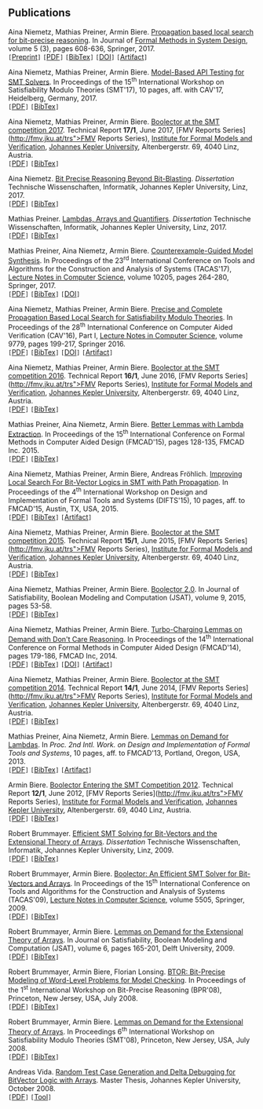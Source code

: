 ## Publications

Aina Niemetz, Mathias Preiner, Armin Biere.
[Propagation based local search for bit-precise reasoning](https://link.springer.com/content/pdf/10.1007%2Fs10703-017-0295-6.pdf).
In Journal of [Formal Methods in System Design](https://link.springer.com/journal/10703),
volume 5 (3), pages 608-636, Springer, 2017.
<br/>
`[`[Preprint](https://cs.stanford.edu/people/niemetz/files/publications/2017/NiemetzPreinerBiere-FMSD17.pdf)`]`
`[`[PDF](https://link.springer.com/content/pdf/10.1007%2Fs10703-017-0295-6.pdf)`]`
`[`[BibTex](https://cs.stanford.edu/people/niemetz/files/bibtex/2017/NiemetzPreinerBiere-FMSD17.bib)`]`
`[`[DOI](http://dx.doi.org/10.1007/s10703-017-0295-6)`]`
`[`[Artifact](http://fmv.jku.at/fmsd16)`]`


Aina Niemetz, Mathias Preiner, Armin Biere.
[Model-Based API Testing for SMT Solvers](https://cs.stanford.edu/people/niemetz/files/publications/2017/NiemetzPreinerBiere-SMT17.pdf).
In Proceedings of the 15<sup>th</sup> International Workshop on Satisfiability Modulo Theories (SMT'17),
10 pages, aff. with CAV'17, Heidelberg, Germany, 2017.
<br/>
`[`[PDF](https://cs.stanford.edu/people/niemetz/files/publications/2017/NiemetzPreinerBiere-SMT17.pdf)`]`
`[`[BibTex](https://cs.stanford.edu/people/niemetz/files/bibtex/2017/NiemetzPreinerBiere-SMT17.bib)`]`


Aina Niemetz, Mathias Preiner, Armin Biere.
[Boolector at the SMT competition 2017](http://fmv.jku.at/papers/NiemetzPreinerBiere-SMT-Competition-2017.pdf).
Technical Report <b>17/1</b>, June 2017,
[FMV Reports Series](http://fmv.jku.at/trs">FMV Reports Series),
[Institute for Formal Models and Verification](http://fmv.jku.at), 
[Johannes Kepler University](http://www.jku.at),
Altenbergerstr.&nbsp;69, 4040 Linz, Austria.
<br/>
`[`[PDF](http://fmv.jku.at/papers/NiemetzPreinerBiere-SMT-Competition-2017.pdf)`]`
`[`[BibTex](http://fmv.jku.at/papers/NiemetzPreinerBiere-SMT-Competition-2017.bib)`]`

Aina Niemetz.
[Bit Precise Reasoning Beyond Bit-Blasting](https://cs.stanford.edu/people/niemetz/files/publications/2017/Niemetz-PhD-Thesis-2017.pdf).
*Dissertation* Technische Wissenschaften, Informatik, Johannes Kepler University, Linz, 2017.
<br/>
`[`[PDF](https://cs.stanford.edu/people/niemetz/files/publications/2017/Niemetz-PhD-Thesis-2017.pdf)`]`
`[`[BibTex](https://cs.stanford.edu/people/niemetz/files/bibtex/2017/Niemetz-PhD-Thesis-2017.bib)`]`

Mathias Preiner.
[Lambdas, Arrays and Quantifiers](http://cs.stanford.edu/people/preiner/files/publications/Preiner-PhD-Thesis-2017.pdf).
*Dissertation* Technische Wissenschaften, Informatik, Johannes Kepler University, Linz, 2017.
<br/>
`[`[PDF](https://cs.stanford.edu/people/preiner/files/publications/Preiner-PhD-Thesis-2017.pdf)`]`
`[`[BibTex](https://cs.stanford.edu/people/preiner/files/bibtex/Preiner-PhD-Thesis-2017.bib)`]`

Mathias Preiner, Aina Niemetz, Armin Biere.
[Counterexample-Guided Model Synthesis](https://cs.stanford.edu/people/preiner/files/publications/PreinerNiemetzBiere-TACAS17.pdf).
In Proceedings of the 23<sup>rd</sup> International Conference on Tools and Algorithms for the Construction and Analysis of Systems (TACAS'17),
[Lecture Notes in Computer Science](http://www.springer.de/comp/lncs),
volume 10205, 
pages 264-280,
Springer, 2017.
<br/>
`[`[PDF](https://cs.stanford.edu/people/preiner/files/publications/PreinerNiemetzBiere-TACAS17.pdf)`]`
`[`[BibTex](https://cs.stanford.edu/people/preiner/files/bibtex/PreinerNiemetzBiere-TACAS17.bib)`]`
`[`[DOI](http://dx.doi.org/10.1007/978-3-662-54577-5_15)`]`

Aina Niemetz, Mathias Preiner, Armin Biere.
[Precise and Complete Propagation Based Local Search for Satisfiability Modulo Theories](https://cs.stanford.edu/people/niemetz/files/publications/2016/NiemetzPreinerBiere-CAV16.pdf).
In Proceedings of the 28<sup>th</sup> International Conference on Computer Aided Verification (CAV'16),
Part I,
[Lecture Notes in Computer Science](http://www.springer.de/comp/lncs),
volume 9779, 
pages 199-217,
Springer 2016.
<br/>
`[`[PDF](https://cs.stanford.edu/people/niemetz/files/publications/2016/NiemetzPreinerBiere-CAV16.pdf)`]` 
`[`[BibTex](https://cs.stanford.edu/people/niemetz/files/bibtex/2016/NiemetzPreinerBiere-CAV16.bib)`]`
`[`[DOI](http://dx.doi.org/10.1007/978-3-319-41528-4_11)`]`
`[`[Artifact](http://fmv.jku.at/cav16)`]`

Aina Niemetz, Mathias Preiner, Armin Biere.
[Boolector at the SMT competition 2016](htpp://fmv.jku.at/papers/NiemetzPreinerBiere-SMT-Competition-2016.pdf).
Technical Report <b>16/1</b>, June 2016,
[FMV Reports Series](http://fmv.jku.at/trs">FMV Reports Series),
[Institute for Formal Models and Verification](http://fmv.jku.at), 
[Johannes Kepler University](http://www.jku.at),
Altenbergerstr.&nbsp;69, 4040 Linz, Austria.
<br/>
`[`[PDF](http://fmv.jku.at/papers/NiemetzPreinerBiere-SMT-Competition-2016.pdf)`]`
`[`[BibTex](http://fmv.jku.at/papers/NiemetzPreinerBiere-SMT-Competition-2016.bib)`]`

Mathias Preiner, Aina Niemetz, Armin Biere.
[Better Lemmas with Lambda Extraction](https://cs.stanford.edu/people/preiner/files/publications/PreinerNiemetzBiere-FMCAD15.pdf).
In Proceedings of the 15<sup>th</sup>
International Conference on Formal Methods in Computer Aided Design (FMCAD'15),
pages 128-135,
FMCAD Inc.&nbsp;2015.
<br/>
`[`[PDF](https://cs.stanford.edu/people/preiner/files/publications/PreinerNiemetzBiere-FMCAD15.pdf)`]`
`[`[BibTex](https://cs.stanford.edu/people/preiner/files/bibtex/PreinerNiemetzBiere-FMCAD15.bib)`]`

Aina Niemetz, Mathias Preiner, Armin Biere, Andreas Fr&ouml;hlich.
[Improving Local Search For Bit-Vector Logics in SMT with Path Propagation](https://cs.stanford.edu/people/niemetz/files/publications/2015/NiemetzPreinerFroehlichBiere-DIFTS15.pdf).
In Proceedings of the 4<sup>th</sup> International Workshop on Design and Implementation of Formal Tools and Systems (DIFTS'15),
10 pages, aff.&nbsp;to FMCAD'15, Austin, TX, USA, 2015.
<br/>
`[`[PDF](https://cs.stanford.edu/people/niemetz/files/publications/2015/NiemetzPreinerFroehlichBiere-DIFTS15.pdf)`]`
`[`[BibTex](https://cs.stanford.edu/people/niemetz/files/bibtex/2015/NiemetzPreinerBiereFroehlich-DIFTS15.bib)`]`
`[`[Artifact](http://fmv.jku.at/difts15-prop)`]`

Aina Niemetz, Mathias Preiner, Armin Biere.
[Boolector at the SMT competition 2015](http://fmv.jku.at/difts15-prop).
Technical Report <b>15/1</b>, June 2015,
[FMV Reports Series](http://fmv.jku.at/trs">FMV Reports Series),
<a href="http://fmv.jku.at">Institute for Formal Models and Verification</a>, 
<a href="http://www.jku.at">Johannes Kepler University</a>,
Altenbergerstr.&nbsp;69, 4040 Linz, Austria.
<br/>
`[`[PDF](http://fmv.jku.at/papers/NiemetzPreinerBiere-SMT-Competition-2015.pdf)`]`
`[`[BibTex](http://fmv.jku.at/papers/NiemetzPreinerBiere-SMT-Competition-2015.bib)`]`

Aina Niemetz, Mathias Preiner, Armin Biere.
[Boolector 2.0](http://fmv.jku.at/papers/NiemetzPreinerBiere-JSAT15.pdf).
In Journal of Satisfiability, Boolean Modeling and Computation (JSAT),
volume 9, 2015, pages 53-58.
<br/>
`[`[PDF](http://fmv.jku.at/papers/NiemetzPreinerBiere-JSAT15.pdf)`]`
`[`[BibTex](http://fmv.jku.at/papers/NiemetzPreinerBiere-JSAT15.bib)`]`

Aina Niemetz, Mathias Preiner, Armin Biere.
[Turbo-Charging Lemmas on Demand with Don't Care Reasoning](https://cs.stanford.edu/people/niemetz/files/publications/2014/NiemetzPreinerBiere-FMCAD14.pdf).
In Proceedings of the 14<sup>th</sup>
International Conference on Formal Methods in Computer Aided Design (FMCAD'14),
pages 179-186,
FMCAD Inc, 2014.
<br/>
`[`[PDF](https://cs.stanford.edu/people/niemetz/files/publications/2014/NiemetzPreinerBiere-FMCAD14.pdf)`]`
`[`[BibTex](https://cs.stanford.edu/people/niemetz/files/bibtex/2014/NiemetzPreinerBiere-FMCAD14.bib)`]`
`[`[DOI](http://dx.doi.org/10.1109/FMCAD.2014.6987611http://dx.doi.org/10.1109/FMCAD.2014.6987611)`]`
`[`[Artifact](http://fmv.jku.at/dpjust)`]`

Aina Niemetz, Mathias Preiner, Armin Biere.
[Boolector at the SMT competition 2014](/papers/NiemetzPreinerBiere-SMT-Competition-2014.pdf).
Technical Report <b>14/1</b>, June 2014,
[FMV Reports Series](http://fmv.jku.at/trs">FMV Reports Series),
[Institute for Formal Models and Verification](http://fmv.jku.at), 
[Johannes Kepler University](http://www.jku.at),
Altenbergerstr.&nbsp;69, 4040 Linz, Austria.
<br/>
`[`[PDF](http://fmv.jku.at/papers/NiemetzPreinerBiere-SMT-Competition-2014.pdf)`]`
`[`[BibTex](http://fmv.jku.at/papers/NiemetzPreinerBiere-SMT-Competition-2014.bib)`]`

Mathias Preiner, Aina Niemetz, Armin Biere.
[Lemmas on Demand for Lambdas](https://cs.stanford.edu/people/preiner/files/publications/PreinerNiemetzBiere-DIFTS13.pdf).
In <i>Proc.&nbsp;2nd Intl.&nbsp;Work.&nbsp;on Design and Implementation of Formal Tools and Systems</i>,
10 pages, aff.&nbsp;to FMCAD'13, Portland, Oregon, USA, 2013.
<br/>
`[`[PDF](https://cs.stanford.edu/people/preiner/files/publications/PreinerNiemetzBiere-DIFTS13.pdf)`]`
`[`[BibTex](https://cs.stanford.edu/people/preiner/files/bibtex/PreinerNiemetzBiere-DIFTS13.bib)`]`
`[`[Artifact](http://fmv.jku.at/difts-rev-13)`]`

Armin Biere.
[Boolector Entering the SMT Competition 2012](http://fmv.jku.at/papers/Biere-SMT-Competition-2012.pdf).
Technical Report <b>12/1</b>, June 2012,
[FMV Reports Series](http://fmv.jku.at/trs">FMV Reports Series),
[Institute for Formal Models and Verification](http://fmv.jku.at), 
[Johannes Kepler University](http://www.jku.at),
Altenbergerstr.&nbsp;69, 4040 Linz, Austria.
<br/>
`[`[PDF](http://fmv.jku.at/papers/Biere-SMT-Competition-2012.pdf)`]`
`[`[BibTex](http://fmv.jku.at/papers/Biere-SMT-Competition-2012.bib)`]`

Robert Brummayer.
[Efficient SMT Solving for Bit-Vectors and the Extensional Theory of Arrays](http://fmv.jku.at/papers/Brummayer-PhD-Thesis-2009.pdf).
<i>Dissertation</i> Technische Wissenschaften, Informatik, Johannes Kepler University, Linz, 2009.
<br/>
`[`[PDF](http://fmv.jku.at/papers/Brummayer-PhD-Thesis-2009.pdf)`]`
`[`[BibTex](http://fmv.jku.at/papers/Brummayer-PhD-Thesis-2009.bib)`]`

Robert Brummayer, Armin Biere.
[Boolector: An Efficient SMT Solver for Bit-Vectors and Arrays](http://fmv.jku.at/papers/BrummayerBiere-TACAS09.pdf).
In Proceedings of the 15<sup>th</sup> International Conference on Tools and Algorithms for the Construction and Analysis of Systems (TACAS'09),
[Lecture Notes in Computer Science](http://www.springer.de/comp/lncs),
volume 5505,
Springer, 2009.
<br/>
`[`[PDF](http://fmv.jku.at/papers/BrummayerBiere-TACAS09.pdf)`]`
`[`[BibTex](http://fmv.jku.at/papers/BrummayerBiere-TACAS09.bib)`]`

Robert Brummayer, Armin Biere.
[Lemmas on Demand for the Extensional Theory of Arrays](http://fmv.jku.at/papers/BrummayerBiere-JSAT09.pdf).
In Journal on Satisfiability, Boolean Modeling and Computation (JSAT),
volume 6,
pages 165-201,
Delft University, 2009.
<br/>
`[`[PDF](http://fmv.jku.at/papers/BrummayerBiere-JSAT09.pdf)`]`
`[`[BibTex](http://fmv.jku.at/papers/BrummayerBiere-JSAT09.bib)`]`

Robert Brummayer, Armin Biere, Florian Lonsing.
[BTOR: Bit-Precise Modeling of Word-Level Problems for Model Checking](http://fmv.jku.at/papers/BrummayerBiereLonsing-BPR08.pdf).
In Proceedings of the 1<sup>st</sup> International Workshop on Bit-Precise Reasoning (BPR'08),
Princeton, New Jersey, USA, July 2008.
<br/>
`[`[PDF](http://fmv.jku.at/papers/BrummayerBiereLonsing-BPR08.pdf)`]`
`[`[BibTex](http://fmv.jku.at/papers/BrummayerBiereLonsing-BPR08.bib)`]`

Robert Brummayer, Armin Biere.
[Lemmas on Demand for the Extensional Theory of Arrays](http://fmv.jku.at/papers/BrummayerBiere-SMT08.pdf).
In Proceedings 6<sup>th</sup> International Workshop on Satisfiability Modulo Theories (SMT'08), 
Princeton, New Jersey, USA, July 2008.
<br/>
`[`[PDF](http://fmv.jku.at/papers/BrummayerBiere-SMT08.pdf)`]`
`[`[BibTex](http://fmv.jku.at/papers/BrummayerBiere-SMT08.bib)`]`

Andreas Vida.
[Random Test Case Generation and Delta Debugging for BitVector Logic with Arrays](http://fmv.jku.at/master/Vida-MasterThesis-2008.pdf).
Master Thesis, Johannes Kepler University, October 2008.
<br/>
`[`[PDF](http://fmv.jku.at/master/Vida-MasterThesis-2008.pdf)`]`
`[`[Tool](http://fmv.jku.at/boolector_debugger.tgz)`]`
